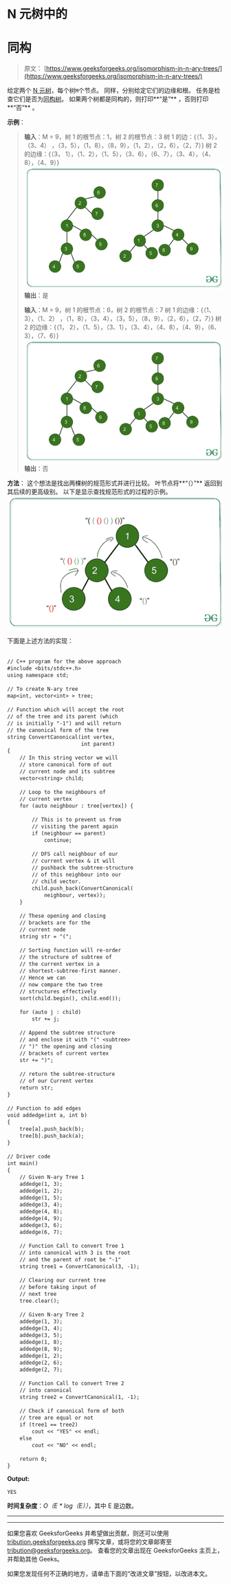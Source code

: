 # N 元树中的

# 同构

> 原文： [https://www.geeksforgeeks.org/isomorphism-in-n-ary-trees/](https://www.geeksforgeeks.org/isomorphism-in-n-ary-trees/)

给定两个 [N 元树](https://www.geeksforgeeks.org/generic-treesn-array-trees/)，每个树`M`个节点。 同样，分别给定它们的边缘和根。 任务是检查它们是否为[同构树](https://www.geeksforgeeks.org/tree-isomorphism-problem/)。 如果两个树都是同构的，则打印**“是”** ，否则打印**“否”** 。

**示例**：

> **输入**：M = 9，树 1 的根节点：1，树 2 的根节点：3
> 树 1 的边：{（1、3），（3、4） ，（3，5），（1，8），（8，9），（1，2），（2，6），（2，7）}
> 树 2 的边缘：{（3， 1），（1、2），（1、5），（3、6），（6、7），（3、4），（4、8），（4、9）}
> [![](img/67d48f3fb2a81f365e5732d051d0ce30.png)](https://media.geeksforgeeks.org/wp-content/cdn-uploads/20200624055613/Ex-1-Isomorphic-N-ary.png) 
> **输出**：是
> 
> **输入**：M = 9，树 1 的根节点：6，树 2 的根节点：7
> 树 1 的边缘：{（1、3），（1、2） ，（1，8），（3，4），（3，5），（8，9），（2，6），（2，7）}
> 树 2 的边缘：{（1， 2），（1、5），（3、1），（3、4），（4、8），（4、9），（6、3），（7、6）}
> [![](img/67d48f3fb2a81f365e5732d051d0ce30.png)](https://media.geeksforgeeks.org/wp-content/cdn-uploads/20200624055613/Ex-1-Isomorphic-N-ary.png) 
> **输出**：否

**方法**：
这个想法是找出两棵树的规范形式并进行比较。 叶节点将**“（）”** 返回到其后续的更高级别。
以下是显示查找规范形式的过程的示例。
[![](img/b63a53bac2e3d73f4c4bff47f3a6b41b.png)](https://media.geeksforgeeks.org/wp-content/cdn-uploads/20200624060515/Canonical-form1.png)

下面是上述方法的实现：

```

// C++ program for the above approach 
#include <bits/stdc++.h> 
using namespace std; 

// To create N-ary tree 
map<int, vector<int> > tree; 

// Function which will accept the root 
// of the tree and its parent (which 
// is initially "-1") and will return 
// the canonical form of the tree 
string ConvertCanonical(int vertex, 
                        int parent) 
{ 
    // In this string vector we will 
    // store canonical form of out 
    // current node and its subtree 
    vector<string> child; 

    // Loop to the neighbours of 
    // current vertex 
    for (auto neighbour : tree[vertex]) { 

        // This is to prevent us from 
        // visiting the parent again 
        if (neighbour == parent) 
            continue; 

        // DFS call neighbour of our 
        // current vertex & it will 
        // pushback the subtree-structure 
        // of this neighbour into our 
        // child vector. 
        child.push_back(ConvertCanonical( 
            neighbour, vertex)); 
    } 

    // These opening and closing 
    // brackets are for the 
    // current node 
    string str = "("; 

    // Sorting function will re-order 
    // the structure of subtree of 
    // the current vertex in a 
    // shortest-subtree-first manner. 
    // Hence we can 
    // now compare the two tree 
    // structures effectively 
    sort(child.begin(), child.end()); 

    for (auto j : child) 
        str += j; 

    // Append the subtree structure 
    // and enclose it with "(" <subtree> 
    // ")" the opening and closing 
    // brackets of current vertex 
    str += ")"; 

    // return the subtree-structure 
    // of our Current vertex 
    return str; 
} 

// Function to add edges 
void addedge(int a, int b) 
{ 
    tree[a].push_back(b); 
    tree[b].push_back(a); 
} 

// Driver code 
int main() 
{ 
    // Given N-ary Tree 1 
    addedge(1, 3); 
    addedge(1, 2); 
    addedge(1, 5); 
    addedge(3, 4); 
    addedge(4, 8); 
    addedge(4, 9); 
    addedge(3, 6); 
    addedge(6, 7); 

    // Function Call to convert Tree 1 
    // into canonical with 3 is the root 
    // and the parent of root be "-1" 
    string tree1 = ConvertCanonical(3, -1); 

    // Clearing our current tree 
    // before taking input of 
    // next tree 
    tree.clear(); 

    // Given N-ary Tree 2 
    addedge(1, 3); 
    addedge(3, 4); 
    addedge(3, 5); 
    addedge(1, 8); 
    addedge(8, 9); 
    addedge(1, 2); 
    addedge(2, 6); 
    addedge(2, 7); 

    // Function Call to convert Tree 2 
    // into canonical 
    string tree2 = ConvertCanonical(1, -1); 

    // Check if canonical form of both 
    // tree are equal or not 
    if (tree1 == tree2) 
        cout << "YES" << endl; 
    else
        cout << "NO" << endl; 

    return 0; 
} 

```

**Output:**

```
YES
```

**时间复杂度**：*O（E * log（E））*，其中 E 是边数。



* * *

* * *

如果您喜欢 GeeksforGeeks 并希望做出贡献，则还可以使用 [tribution.geeksforgeeks.org](https://contribute.geeksforgeeks.org/) 撰写文章，或将您的文章邮寄至 tribution@geeksforgeeks.org。 查看您的文章出现在 GeeksforGeeks 主页上，并帮助其他 Geeks。

如果您发现任何不正确的地方，请单击下面的“改进文章”按钮，以改进本文。